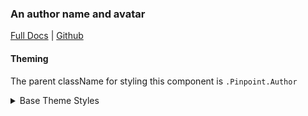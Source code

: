 ### An author name and avatar

[Full Docs](https://react.preview.pinpoint.com/?path=/docs/components-avatar) | [Github](https://github.com/pinpt/react/tree/master/src/components/Avatar)

#### Theming

The parent className for styling this component is `.Pinpoint.Author`

<details>
	<summary>Base Theme Styles</summary>

```css
.Pinpoint.Author,
.Pinpoint.Author a {
	@apply flex items-center mr-auto;
}

.Pinpoint.Author .avatar {
	@apply rounded-full mr-2 w-8 h-8 border-2;
	border-color: var(--page-secondary-text-color);
}

.Pinpoint.Author .name {
	@apply whitespace-nowrap;
}
```

</details>
